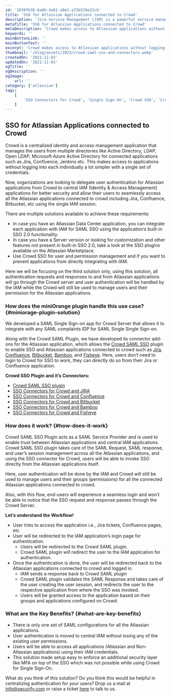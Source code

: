 ```yaml
---
id: '2838fb36-6a0b-4a81-a9e1-a72b529e22cb'
title: 'SSO for Atlassian Applications connected to Crowd'
description: 'Jira Service Management (JSM) is a powerful service management solution designed to streamline your support processes. However, JSM portals often face the challenge of dealing with spam tickets generated by malicious actors or automated bots, especially if it’s a public-facing platform.'
metaTitle: 'SSO for Atlassian Applications connected to Crowd'
metaDescription: 'Crowd makes access to Atlassian applications without logging into each individually a lot simpler with a single set of IAM credentials.'
keywords: ''
mainButtonLink: ''
mainButtonText: ''
excerpt: 'Crowd makes access to Atlassian applications without logging into each individually a lot simpler with a single set of IAM credentials.'
thumbnail: '/blog/assets/2023/crowd-saml-sso-and-connectors.webp'
createdOn: '2021-11-03'
updatedOn: '2021-11-03'
ogTitle: ''
ogDescription: ''
ogImage:
    url: ''
category: ['atlassian']
tags:
    [
        'SSO Connectors for Crowd', 'Single Sign-On', 'Crowd SSO', 'Crowd Single Sign-on', 'Crowd SAML SSO', 'SSO', 'MFA', '2FA', 'Security'
    ]
---
```


## SSO for Atlassian Applications connected to Crowd

Crowd is a centralized identity and access management application that manages the users from multiple directories like Active Directory, LDAP, Open LDAP, Microsoft Azure Active Directory for connected applications such as Jira, Confluence, Jenkins etc. This makes access to applications without logging into each individually a lot simpler with a single set of credentials.

Now, organizations are looking to delegate user authentication for Atlassian applications from Crowd to central IAM (Identity & Access Management) applications for better security and allow their users to seamlessly access all the Atlassian applications connected to crowd including Jira, Confluence, Bitbucket, etc using the single IAM session.

There are multiple solutions available to achieve these requirements:
- In case you have an Atlassian Data Center application, you can integrate each application with IAM for SAML SSO using the application’s built-in SSO 2.0 functionality. 
- In case you have a Server version or looking for customization and other features not present in built-in SSO 2.0, take a look at the SSO plugins available on the Atlassian Marketplace.
- Use Crowd SSO for user and permission management and if you want to prevent applications from directly integrating with IAM.

Here we will be focusing on the third solution only, using this solution, all authentication requests and responses to and from Atlassian applications will go through the Crowd server and user authentication will be handled by the IAM while the Crowd will still be used to manage users and their permission for the Atlassian applications.

### How does the miniOrange plugin handle this use case? {#miniorage-plugin-solution}

We developed a SAML Single Sign-on app for Crowd Server that allows it to integrate with any SAML complaints IDP for SAML Single Single Sign-on.

Along with the Crowd SAML Plugin, we have developed its connector add-ons for the Atlassian application, which allows the [Crowd SAML SSO](https://marketplace.atlassian.com/apps/1218304) plugin to enable SSO and Atlassian applications connected to crowd such as [Jira](https://marketplace.atlassian.com/apps/1220053), [Confluence](https://marketplace.atlassian.com/apps/1220055), [Bitbucket](https://marketplace.atlassian.com/apps/1220057), [Bamboo](https://marketplace.atlassian.com/apps/1220056), and [Fisheye](https://marketplace.atlassian.com/apps/1222983). Here, users don’t need to login to Crowd for SSO to work, they can directly do so from their Jira or Confluence application.

**Crowd SSO Plugin and it’s Connectors:**
- [Crowd SAML SSO plugin](https://marketplace.atlassian.com/apps/1218304/mo-saml-single-sign-on-sso-for-crowd?hosting=server&tab=overview)
- [SSO Connectors for Crowd and JIRA](https://marketplace.atlassian.com/apps/1220053/mo-sso-connector-for-crowd-and-jira?hosting=datacenter&tab=overview)
- [SSO Connectors for Crowd and Confluence](https://marketplace.atlassian.com/apps/1220055/mo-sso-connector-for-crowd-and-confluence?hosting=datacenter&tab=overview)
- [SSO Connectors for Crowd and Bitbucket](https://marketplace.atlassian.com/apps/1220057/mo-sso-connector-for-crowd-and-bitbucket?hosting=datacenter&tab=overview)
- [SSO Connectors for Crowd and Bamboo](https://marketplace.atlassian.com/apps/1220056/mo-sso-connector-for-crowd-and-bamboo?hosting=server&tab=overview)
- [SSO Connectors for Crowd and Fisheye](https://marketplace.atlassian.com/apps/1222983)

### How does it work? {#how-does-it-work}

Crowd SAML SSO Plugin acts as a SAML Service Provider and is used to enable trust between Atlassian applications and central IAM applications. Crowd SAML SSO plugin takes care of the SAML Request, SAML response, and user’s session management across all the Atlassian applications, and using the SSO connector for Crowd, users will be able to invoke SSO directly from the Atlassian applications itself.

Here, user authentication will be done by the IAM and Crowd will still be used to manage users and their groups (permissions) for all the connected Atlassian applications connected to crowd.

Also, with this flow, end-users will experience a seamless login and won’t be able to notice that the SSO request and response passes through the Crowd Server.

**Let’s understand the Workflow!**

- User tries to access the application i.e., Jira tickets, Confluence pages, etc
- User will be redirected to the IAM application’s login page for authentication.
    - Users will be redirected to the Crowd SAML plugin.
    - Crowd SAML plugin will redirect the user to the IAM application for authentication.
- Once the authentication is done, the user will be redirected back to the Atlassian applications connected to crowd and logged in.
    - IAM sends a response back to Crowd SAML plugin
    - Crowd SAML plugin validates the SAML Response and takes care of the  user creating the user session, and redirects the user to the respective application from where the SSO was invoked.
    - Users will be granted access to the application based on their groups and applications configured on Crowd.

### What are the Key Benefits? {#what-are-key-benefits}

- There is only one set of SAML configurations for all the Atlassian applications.
- User authentication is moved to central IAM without losing any of the existing user permissions.
- Users will be able to access all applications (Atlassian and Non-Atlassian applications) using their IAM credentials.
- This solution made setup easy to enforce an additional security layer like MFA on top of the SSO which was not possible while using Crowd for Single Sign-On.

What do you think of this solution? Do you think this would be helpful in centralizing authentication for your users? Drop us a mail at [info@xecurify.com](info@xecurify.com) or raise a ticket [here](https://miniorange.atlassian.net/servicedesk/customer/portal/2) to talk to us.